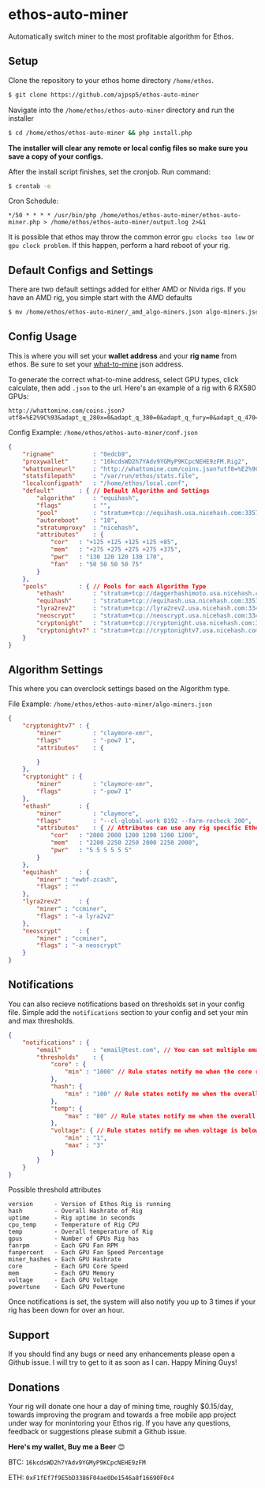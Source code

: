 # ethos-auto-miner
Automatically switch miner to the most profitable algorithm for Ethos.

Setup
----
Clone the repository to your ethos home directory `/home/ethos`.
```bash
$ git clone https://github.com/ajpsp5/ethos-auto-miner
```

Navigate into the `/home/ethos/ethos-auto-miner` directory and run the installer
```bash
$ cd /home/ethos/ethos-auto-miner && php install.php
```

**The installer will clear any remote or local config files so make sure you save a copy of your configs.**

After the install script finishes, set the cronjob. Run command:
```bash
$ crontab -e
```

Cron Schedule:
```
*/50 * * * * /usr/bin/php /home/ethos/ethos-auto-miner/ethos-auto-miner.php > /home/ethos/ethos-auto-miner/output.log 2>&1
```

It is possible that ethos may throw the common error `gpu clocks too low` or `gpu clock problem`. If this happen, perform a hard reboot of your rig.

Default Configs and Settings
----
There are two default settings added for either AMD or Nivida rigs. If you have an AMD rig, you simple start with the AMD defaults
```bash
$ mv /home/ethos/ethos-auto-miner/_amd_algo-miners.json algo-miners.json && mv /home/ethos/ethos-auto-miner/_amd_config.json conf.json
```

Config Usage
---
This is where you will set your **wallet address** and your **rig name** from ethos. Be sure to set your [what-to-mine](http://whattomine.com/coins) json address.

To generate the correct what-to-mine address, select GPU types, click calculate, then add `.json` to the url. Here's an example of a rig with 6 RX580 GPUs: 
```
http://whattomine.com/coins.json?utf8=%E2%9C%93&adapt_q_280x=0&adapt_q_380=0&adapt_q_fury=0&adapt_q_470=0&adapt_q_480=0&adapt_q_570=0&adapt_q_580=6&adapt_580=true&adapt_q_vega56=0&adapt_q_vega64=0&adapt_q_750Ti=0&adapt_q_1050Ti=0&adapt_q_10606=0&adapt_q_1070=0&adapt_q_1070Ti=0&adapt_q_1080=0&adapt_q_1080Ti=0&eth=true&factor%5Beth_hr%5D=181.2&factor%5Beth_p%5D=810.0&grof=true&factor%5Bgro_hr%5D=111.0&factor%5Bgro_p%5D=690.0&x11gf=true&factor%5Bx11g_hr%5D=41.4&factor%5Bx11g_p%5D=660.0&cn=true&factor%5Bcn_hr%5D=4140.0&factor%5Bcn_p%5D=690.0&cn7=true&factor%5Bcn7_hr%5D=4140.0&factor%5Bcn7_p%5D=690.0&eq=true&factor%5Beq_hr%5D=1740.0&factor%5Beq_p%5D=720.0&lre=true&factor%5Blrev2_hr%5D=34200.0&factor%5Blrev2_p%5D=720.0&ns=true&factor%5Bns_hr%5D=4920.0&factor%5Bns_p%5D=900.0&bk14=true&factor%5Bbk14_hr%5D=8100.0&factor%5Bbk14_p%5D=780.0&pas=true&factor%5Bpas_hr%5D=4140.0&factor%5Bpas_p%5D=870.0&skh=true&factor%5Bskh_hr%5D=111.0&factor%5Bskh_p%5D=690.0&n5=true&factor%5Bn5_hr%5D=120.0&factor%5Bn5_p%5D=690.0&factor%5Bl2z_hr%5D=420.0&factor%5Bl2z_p%5D=300.0&xn=true&factor%5Bxn_hr%5D=9.6&factor%5Bxn_p%5D=720.0&factor%5Bcost%5D=0.12&sort=Profitability24&volume=0&revenue=24h&factor%5Bexchanges%5D%5B%5D=&factor%5Bexchanges%5D%5B%5D=abucoins&factor%5Bexchanges%5D%5B%5D=bitfinex&factor%5Bexchanges%5D%5B%5D=bittrex&factor%5Bexchanges%5D%5B%5D=binance&factor%5Bexchanges%5D%5B%5D=cryptopia&factor%5Bexchanges%5D%5B%5D=hitbtc&factor%5Bexchanges%5D%5B%5D=poloniex&factor%5Bexchanges%5D%5B%5D=yobit&dataset=Main&commit=Calculate
```

Config Example: `/home/ethos/ethos-auto-miner/conf.json`
```json
{
    "rigname"           : "0edcb9",
    "proxywallet"       : "16kcdsWD2h7YAdv9YGMyP9KCpcNEHE9zFM.Rig2",
    "whattomineurl"     : "http://whattomine.com/coins.json?utf8=%E2%9C%93&adapt_q_280x=0&adapt_q_380=0&adapt_q_fury=0&adapt_q_470=0&adapt_q_480=0&adapt_q_570=0&adapt_q_580=0&adapt_q_vega56=0&adapt_q_vega64=0&adapt_q_750Ti=0&adapt_q_1050Ti=0&adapt_q_10606=0&adapt_q_1070=4&adapt_1070=true&adapt_q_1070Ti=0&adapt_q_1080=1&adapt_1080=true&adapt_q_1080Ti=0&eth=true&factor%5Beth_hr%5D=143.3&factor%5Beth_p%5D=620.0&grof=true&factor%5Bgro_hr%5D=178.5&factor%5Bgro_p%5D=670.0&x11gf=true&factor%5Bx11g_hr%5D=59.5&factor%5Bx11g_p%5D=625.0&cn=true&factor%5Bcn_hr%5D=3100.0&factor%5Bcn_p%5D=500.0&cn7=true&factor%5Bcn7_hr%5D=3100.0&factor%5Bcn7_p%5D=500.0&eq=true&factor%5Beq_hr%5D=2270.0&factor%5Beq_p%5D=610.0&lre=true&factor%5Blrev2_hr%5D=188500.0&factor%5Blrev2_p%5D=670.0&ns=true&factor%5Bns_hr%5D=5060.0&factor%5Bns_p%5D=670.0&bk14=true&factor%5Bbk14_hr%5D=12900.0&factor%5Bbk14_p%5D=650.0&pas=true&factor%5Bpas_hr%5D=5050.0&factor%5Bpas_p%5D=630.0&skh=true&factor%5Bskh_hr%5D=146.5&factor%5Bskh_p%5D=630.0&n5=true&factor%5Bn5_hr%5D=234.0&factor%5Bn5_p%5D=670.0&factor%5Bl2z_hr%5D=420.0&factor%5Bl2z_p%5D=300.0&xn=true&factor%5Bxn_hr%5D=15.8&factor%5Bxn_p%5D=610.0&factor%5Bcost%5D=0.12&sort=Profitability24&volume=0&revenue=24h&factor%5Bexchanges%5D%5B%5D=&factor%5Bexchanges%5D%5B%5D=abucoins&factor%5Bexchanges%5D%5B%5D=bitfinex&factor%5Bexchanges%5D%5B%5D=bittrex&factor%5Bexchanges%5D%5B%5D=binance&factor%5Bexchanges%5D%5B%5D=cryptopia&factor%5Bexchanges%5D%5B%5D=hitbtc&factor%5Bexchanges%5D%5B%5D=poloniex&factor%5Bexchanges%5D%5B%5D=yobit&dataset=&commit=Calculate",
    "statsfilepath"     : "/var/run/ethos/stats.file",
    "localconfigpath"   : "/home/ethos/local.conf",
    "default"       : { // Default Algorithm and Settings
        "algorithm"     : "equihash",
        "flags"         : "",
        "pool"          : "stratum+tcp://equihash.usa.nicehash.com:3357",
        "autoreboot"    : "10",
        "stratumproxy"  : "nicehash",
        "attributes"    : {
            "cor"   : "+125 +125 +125 +125 +85",
            "mem"   : "+275 +275 +275 +275 +375",
            "pwr"   : "130 120 120 130 170",
            "fan"   : "50 50 50 50 75"
        }
    },
    "pools"         : { // Pools for each Algorithm Type
        "ethash"        : "stratum+tcp://daggerhashimoto.usa.nicehash.com:3353",
        "equihash"      : "stratum+tcp://equihash.usa.nicehash.com:3357",
        "lyra2rev2"     : "stratum+tcp://lyra2rev2.usa.nicehash.com:3347",
        "neoscrypt"     : "stratum+tcp://neoscrypt.usa.nicehash.com:3341",
        "cryptonight"   : "stratum+tcp://cryptonight.usa.nicehash.com:3355",
        "cryptonightv7" : "stratum+tcp://cryptonightv7.usa.nicehash.com:3363"
    }
}
```

Algorithm Settings
----
This where you can overclock settings based on the Algorithm type.

File Example: `/home/ethos/ethos-auto-miner/algo-miners.json`
```json
{
    "cryptonightv7" : {
        "miner"         : "claymore-xmr",
        "flags"         : "-pow7 1",
        "attributes"    : {

        }
    },
    "cryptonight" : {
        "miner"         : "claymore-xmr",
        "flags"         : "-pow7 1"
    },
    "ethash"        : {
        "miner"         : "claymore",
        "flags"         : "--cl-global-work 8192 --farm-recheck 200",
        "attributes"    : { // Attributes can use any rig specific Ethos Config setting
            "cor"   : "2000 2000 1200 1200 1200 1200",
            "mem"   : "2200 2250 2250 2000 2250 2000",
            "pwr"   : "5 5 5 5 5 5"
        }
    },
    "equihash"      : {
        "miner" : "ewbf-zcash",
        "flags" : ""
    },
    "lyra2rev2"     : {
        "miner" : "ccminer",
        "flags" : "-a lyra2v2"
    },
    "neoscrypt"     : {
        "miner" : "ccminer",
        "flags" : "-a neoscrypt"
    }
}
```

Notifications
----
You can also recieve notifications based on thresholds set in your config file. Simple add the `notifications` section to your config and set your min and max thresholds.
```json
{
    "notifications" : {
        "email"         : "email@test.com", // You can set multiple emails here by using comma separators
        "thresholds"    : {
            "core" : {
                "min" : "1000" // Rule states notify me when the core reaches below "1000"
            },
            "hash": {
                "min" : "100" // Rule states notify me when the overall hashrate reaches below "100"
            },
            "temp": {
                "max" : "80" // Rule states notify me when the overall temperature reache above "80C"
            },
            "voltage": { // Rule states notify me when voltage is below "1" or above "3"
                "min" : "1",
                "max" : "3"
            }
        }
    }
}
```

Possible threshold attributes
```
version      - Version of Ethos Rig is running 
hash         - Overall Hashrate of Rig
uptime       - Rig uptime in seconds 
cpu_temp     - Temperature of Rig CPU
temp         - Overall temperature of Rig
gpus         - Number of GPUs Rig has
fanrpm       - Each GPU Fan RPM
fanpercent   - Each GPU Fan Speed Percentage
miner_hashes - Each GPU Hashrate
core         - Each GPU Core Speed 
mem          - Each GPU Memory 
voltage      - Each GPU Voltage
powertune    - Each GPU Powertune
```

Once notifications is set, the system will also notify you up to 3 times if your rig has been down for over an hour. 

Support
----
If you should find any bugs or need any enhancements please open a Github issue. I will try to get to it as soon as I can. Happy Mining Guys!

Donations
----
Your rig will donate one hour a day of mining time, roughly $0.15/day, towards improving the program and towards a free mobile app project under way for monintoring your Ethos rig. If you have any questions, feedback or suggestions please submit a Github issue.

**Here's my wallet, Buy me a Beer** 😊

BTC: `16kcdsWD2h7YAdv9YGMyP9KCpcNEHE9zFM`

ETH: `0xF1fEf7f9E5bD3386F04ae0De1546a8f16690F0c4`
